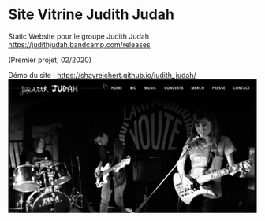 # Site Vitrine Judith Judah
Static Website pour le groupe Judith Judah  
https://judithjudah.bandcamp.com/releases

(Premier projet, 02/2020)


Démo du site : https://shayreichert.github.io/judith_judah/ 
![JudithJudah](https://github.com/ShayReichert/judith_judah/blob/master/jjscreenshot.jpg)
